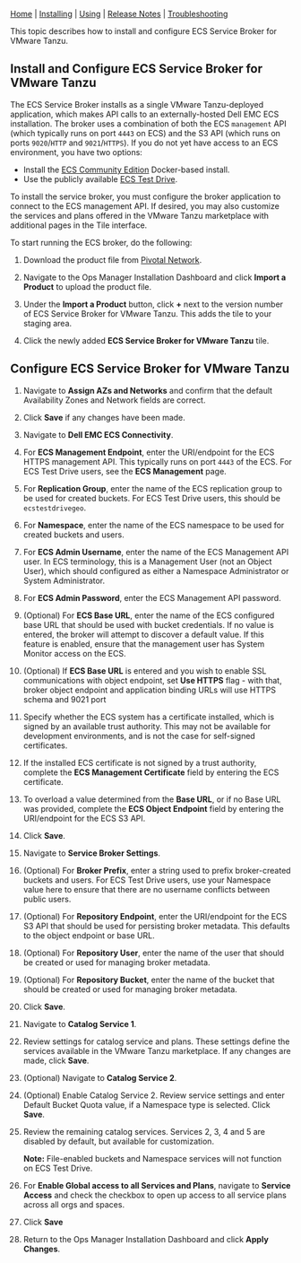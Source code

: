 [Home](index.md) | [Installing](installing.md) | [Using](usage.md) | [Release Notes](release-notes.md) | [Troubleshooting](troubleshooting.md)

This topic describes how to install and configure ECS Service Broker for VMware Tanzu.


## <a id='install'></a> Install and Configure ECS Service Broker for VMware Tanzu

The ECS Service Broker installs as a single VMware Tanzu-deployed application, which makes API calls to an externally-hosted Dell EMC ECS installation. The broker uses a combination of both the ECS `management` API (which typically runs on port `4443` on ECS) and the S3 API (which runs on ports `9020`/`HTTP` and `9021`/`HTTPS`). If you do not yet have access to an ECS environment, you have two options:

* Install the [ECS Community Edition](https://github.com/EMCECS/ECS-CommunityEdition) Docker-based install.
* Use the publicly available [ECS Test Drive](https://portal.ecstestdrive.com).

To install the service broker, you must configure the broker application to connect to the ECS management API. If desired, you may also customize the services and plans offered in the VMware Tanzu marketplace with additional pages in the Tile interface.

To start running the ECS broker, do the following:

1. Download the product file from [Pivotal Network](https://network.pivotal.io/products/ecs-service-broker/).

1. Navigate to the Ops Manager Installation Dashboard and click **Import a Product** to upload the product file.

1. Under the **Import a Product** button, click **+** next to the version number of ECS Service Broker for VMware Tanzu. This adds the tile to your staging area.

1. Click the newly added **ECS Service Broker for VMware Tanzu** tile.


## <a id='install'></a> Configure ECS Service Broker for VMware Tanzu

1. Navigate to **Assign AZs and Networks** and confirm that the default Availability Zones and Network fields are correct.

1. Click **Save** if any changes have been made.

1. Navigate to **Dell EMC ECS Connectivity**.

1. For **ECS Management Endpoint**, enter the URI/endpoint for the ECS HTTPS management API. This typically runs on port `4443` of the ECS. For ECS Test Drive users, see the **ECS Management** page.

1. For **Replication Group**, enter the name of the ECS replication group to be used for created buckets. For ECS Test Drive users, this should be `ecstestdrivegeo`.

1. For **Namespace**, enter the name of the ECS namespace to be used for created buckets and users.

1. For **ECS Admin Username**, enter the name of the ECS Management API user. In ECS terminology, this is a Management User (not an Object User), which should configured as either a Namespace Administrator or System Administrator.

1. For **ECS Admin Password**, enter the ECS Management API password.

1. (Optional) For **ECS Base URL**, enter the name of the ECS configured base URL that should be used with bucket credentials. If no value is entered, the broker will attempt to discover a default value. If this feature is enabled, ensure that the management user has System Monitor access on the ECS.

1. (Optional) If **ECS Base URL** is entered and you wish to enable SSL communications with object endpoint, set **Use HTTPS** flag - with that, broker object endpoint and application binding URLs will use HTTPS schema and 9021 port

1. Specify whether the ECS system has a certificate installed, which is signed by an available trust authority. This may not be available for development environments, and is not the case for self-signed certificates.

1. If the installed ECS certificate is not signed by a trust authority, complete the **ECS Management Certificate** field by entering the ECS certificate.

1. To overload a value determined from the **Base URL**, or if no Base URL was provided, complete the **ECS Object Endpoint** field by entering the URI/endpoint for the ECS S3 API.

1. Click **Save**.

1. Navigate to **Service Broker Settings**.

1. (Optional) For **Broker Prefix**, enter a string used to prefix broker-created buckets and users. For ECS Test Drive users, use your Namespace value here to ensure that there are no username conflicts between public users.

1. (Optional) For **Repository Endpoint**, enter the URI/endpoint for the ECS S3 API that should be used for persisting broker metadata. This defaults to the object endpoint or base URL.

1. (Optional) For **Repository User**, enter the name of the user that should be created or used for managing broker metadata.

1. (Optional) For **Repository Bucket**, enter the name of the bucket that should be created or used for managing broker metadata.

1. Click **Save**.

1. Navigate to **Catalog Service 1**.

1. Review settings for catalog service and plans. These settings define the services available in the VMware Tanzu marketplace. If any changes are made, click **Save**.

1. (Optional) Navigate to **Catalog Service 2**.

1. (Optional) Enable Catalog Service 2. Review service settings and enter Default Bucket Quota value, if a Namespace type is selected. Click **Save**.

1. Review the remaining catalog services. Services 2, 3, 4 and 5 are disabled by default, but available for customization.

   <p class='note'><strong>Note:</strong> File-enabled buckets and Namespace services will not function on ECS Test Drive.</p>

1. For **Enable Global access to all Services and Plans**, navigate to **Service Access** and check the checkbox to open up access to all service plans across all orgs and spaces.

1. Click **Save**

1. Return to the Ops Manager Installation Dashboard and click **Apply Changes**.
